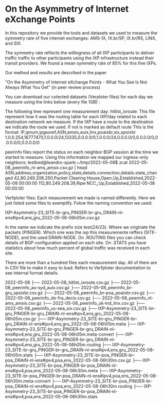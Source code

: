 # On the Asymmetry of Internet eXchange Points

In this repository we provide the tools and datasets we used to measure the symmetry rate of five internet exchanges: 
AMS-IX, IX.br/SP, IX.br/RS, LINX, and SIX.

The symmetry rate reflects the willingness of all IXP participants to deliver traffic traffic to other participants 
using the IXP infrastructure instead their transit providers. We found a mean symmetry rate of 85% for this five IXPs.

Our method and results are described in the paper 

"On the Asymmetry of Internet eXchange Points - What You See Is Not Always What You Get" (in peer review process)

You can download our colected datasets (Verploter files) for each day we measure using the links below (every file 1GB) :



The following tree represent one measurement day:
hitlist_ixroute: 
This file represent how it was the routing table for each IXP/day related to each destination network we measure.
If the IXP have a route to the destination we indicate the route we used. If not is marked as default route
This is the format:
IP,ipnum,ipgeoref,ASN,amsix,auix,linx,poaixbr,six,spoixbr
1.0.0.254,16777470,1.0.0.0/24,13335,0.0.0.0/0,1.0.0.0/24,0.0.0.0/0,0.0.0.0/0,0.0.0.0/0,0.0.0.0/0

peerinfo files report the status on each neighbor BGP session at the time we started to measure.
Using this information we mapped our ingress-only neighbors:
testbed@leandro-spark:~/tmp/2022-05-08$ zcat 2022-05-08_peerinfo_nl-ams_amsix.csv.gz | head
ASN,address,organization,policy,state,details.connection,details.state_changed
42,80.249.208.250,Packet Clearing House,Open,Up,Established,2022-05-08 00:00:00
112,80.249.208.39,Ripe NCC,,Up,Established,2022-05-08 00:00:00

Verfploter files:
Each measurement we made is named differently. Here we just listed some files to exemplify.
Folow the naming convention we used:

IXP-Asymmetry-23_SITE-br-gru_PINGER-br-gru_DRAIN-nl-ens#ipv4,ens,gru_2022-05-08-06h05m.csv.gz

In the name we indicate the prefix size test(24/23). Where we originate the packets (PINGER).
Which one was the ixp this measuremente reffers (SITE-NODE), and the used DRAIN-NODE.
On .ROUTING files you can check details of BGP configuration applied on each site.
On .STATS you have statistics about how much percent of global traffic was received in each site.


There are more than a hundred files each measurement day. All of them are in CSV file to make it
easy to load. Refers to Verfploter documentation to see internal format details.



2022-05-08
├── 2022-05-08_hitlist_ixroute.csv.gz
├── 2022-05-08_peerinfo_au-syd_auix.csv.gz
├── 2022-05-08_peerinfo_br-gru_spoixbr.csv.gz
├── 2022-05-08_peerinfo_br-poa_poaixbr.csv.gz
├── 2022-05-08_peerinfo_de-fra_decix.csv.gz
├── 2022-05-08_peerinfo_nl-ams_amsix.csv.gz
├── 2022-05-08_peerinfo_uk-lnd_linx.csv.gz
├── 2022-05-08_peerinfo_us-sea_six.csv.gz
├── IXP-Asymmetry-23_SITE-br-gru_PINGER-br-gru_DRAIN-nl-ens#ipv4,ens,gru_2022-05-08-06h05m.csv.gz
├── IXP-Asymmetry-23_SITE-br-gru_PINGER-br-gru_DRAIN-nl-ens#ipv4,ens,gru_2022-05-08-06h05m.meta
├── IXP-Asymmetry-23_SITE-br-gru_PINGER-br-gru_DRAIN-nl-ens#ipv4,ens,gru_2022-05-08-06h05m.meta-convert
├── IXP-Asymmetry-23_SITE-br-gru_PINGER-br-gru_DRAIN-nl-ens#ipv4,ens,gru_2022-05-08-06h05m.routing
├── IXP-Asymmetry-23_SITE-br-gru_PINGER-br-gru_DRAIN-nl-ens#ipv4,ens,gru_2022-05-08-06h05m.stats
├── IXP-Asymmetry-23_SITE-br-poa_PINGER-br-poa_DRAIN-nl-ens#ipv4,poa,ens_2022-05-08-06h30m.csv.gz
├── IXP-Asymmetry-23_SITE-br-poa_PINGER-br-poa_DRAIN-nl-ens#ipv4,poa,ens_2022-05-08-06h30m.meta
├── IXP-Asymmetry-23_SITE-br-poa_PINGER-br-poa_DRAIN-nl-ens#ipv4,poa,ens_2022-05-08-06h30m.meta-convert
├── IXP-Asymmetry-23_SITE-br-poa_PINGER-br-poa_DRAIN-nl-ens#ipv4,poa,ens_2022-05-08-06h30m.routing
├── IXP-Asymmetry-23_SITE-br-poa_PINGER-br-poa_DRAIN-nl-ens#ipv4,poa,ens_2022-05-08-06h30m.stats

